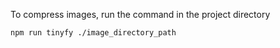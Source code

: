 
To compress images, run the command in the project directory

```bash
npm run tinyfy ./image_directory_path
```